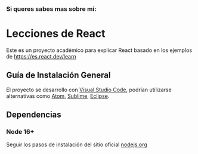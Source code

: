 ### Si queres sabes mas sobre mi:

# Lecciones de React

Este es un proyecto académico para explicar React basado en los ejemplos de https://es.react.dev/learn

## Guía de Instalación General

El proyecto se desarrollo con [Visual Studio Code](https://code.visualstudio.com/download), podrían utilizarse alternativas como [Atom](https://atom.io/), [Sublime](https://www.sublimetext.com/download), [Eclipse](http://www.eclipse.org/downloads/).


## Dependencias

### Node 16+

Seguir los pasos de instalación del sitio oficial [nodejs.org](https://nodejs.org/en/)
